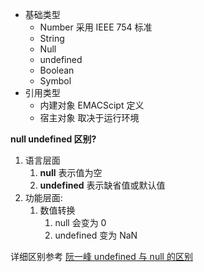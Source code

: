 
-   基础类型
    -   Number 采用 IEEE 754 标准
    -   String
    -   Null
    -   undefined
    -   Boolean
    -   Symbol
-   引用类型
    -   内建对象 EMACScipt 定义
    -   宿主对象 取决于运行环境


**null undefined 区别?**

1. 语言层面
   1. **null** 表示值为空
   2. **undefined** 表示缺省值或默认值
2. 功能层面:
   1. 数值转换
      1. null 会变为 0 
      2. undefined 变为 NaN

详细区别参考 [阮一峰 undefined 与 null 的区别](https://www.ruanyifeng.com/blog/2014/03/undefined-vs-null.html)